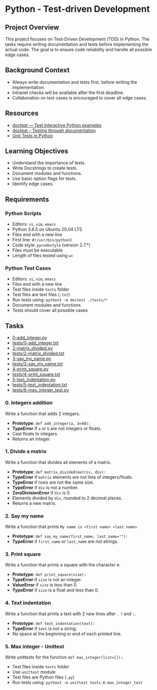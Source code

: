 # Python - Test-driven Development

## Project Overview
This project focuses on Test-Driven Development (TDD) in Python. The tasks require writing documentation and tests before implementing the actual code. The goal is to ensure code reliability and handle all possible edge cases.

## Background Context
- Always write documentation and tests first, before writing the implementation.
- Intranet checks will be available after the first deadline.
- Collaboration on test cases is encouraged to cover all edge cases.

## Resources
- [doctest — Test interactive Python examples](https://docs.python.org/3/library/doctest.html)
- [doctest – Testing through documentation](https://docs.python.org/3/library/doctest.html)
- [Unit Tests in Python](https://realpython.com/python-testing/)

## Learning Objectives
- Understand the importance of tests.
- Write Docstrings to create tests.
- Document modules and functions.
- Use basic option flags for tests.
- Identify edge cases.

## Requirements

### Python Scripts
- Editors: `vi`, `vim`, `emacs`
- Python 3.8.5 on Ubuntu 20.04 LTS
- Files end with a new line
- First line: `#!/usr/bin/python3`
- Code style: `pycodestyle` (version 2.7.*)
- Files must be executable
- Length of files tested using `wc`

### Python Test Cases
- Editors: `vi`, `vim`, `emacs`
- Files end with a new line
- Test files inside `tests` folder
- Test files are text files (`.txt`)
- Run tests using: `python3 -m doctest ./tests/*`
- Document modules and functions
- Tests should cover all possible cases

## Tasks

  - [0-add_integer.py](./0-add_integer.py)
  - [tests/0-add_integer.txt](./tests/0-add_integer.txt)
  - [2-matrix_divided.py](./2-matrix_divided.py)
  - [tests/2-matrix_divided.txt](./tests/2-matrix_divided.txt)
  - [3-say_my_name.py](./3-say_my_name.py)
  - [tests/3-say_my_name.txt](./tests/3-say_my_name.txt)
  - [4-print_square.py](./4-print_square.py)
  - [tests/4-print_square.txt](./tests/4-print_square.txt)
  - [5-text_indentation.py](./5-text_indentation.py)
  - [tests/5-text_indentation.txt](./tests/5-text_indentation.txt)
  - [tests/6-max_integer_test.py](./tests/6-max_integer_test.py)

### 0. Integers addition
Write a function that adds 2 integers.
- **Prototype**: `def add_integer(a, b=98):`
- **TypeError** if `a` or `b` are not integers or floats.
- Cast floats to integers.
- Returns an integer.

### 1. Divide a matrix
Write a function that divides all elements of a matrix.
- **Prototype**: `def matrix_divided(matrix, div):`
- **TypeError** if `matrix` elements are not lists of integers/floats.
- **TypeError** if rows are not the same size.
- **TypeError** if `div` is not a number.
- **ZeroDivisionError** if `div` is 0.
- Elements divided by `div`, rounded to 2 decimal places.
- Returns a new matrix.

### 2. Say my name
Write a function that prints `My name is <first name> <last name>`.
- **Prototype**: `def say_my_name(first_name, last_name=""):`
- **TypeError** if `first_name` or `last_name` are not strings.

### 3. Print square
Write a function that prints a square with the character `#`.
- **Prototype**: `def print_square(size):`
- **TypeError** if `size` is not an integer.
- **ValueError** if `size` is less than 0.
- **TypeError** if `size` is a float and less than 0.

### 4. Text indentation
Write a function that prints a text with 2 new lines after `.` `?` and `:`.
- **Prototype**: `def text_indentation(text):`
- **TypeError** if `text` is not a string.
- No space at the beginning or end of each printed line.

### 5. Max integer - Unittest
Write unittests for the function `def max_integer(list=[]):`.
- Test files inside `tests` folder
- Use `unittest` module
- Test files are Python files (`.py`)
- Run tests using: `python3 -m unittest tests.6-max_integer_test`
